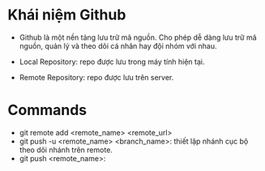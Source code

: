 # Khái niệm Github
- Github là một nền tảng lưu trữ mã nguồn. Cho phép dễ dàng lưu trữ mã nguồn, quản lý và theo dõi cá nhân hay đội nhóm với nhau.

- Local Repository: repo được lưu trong máy tính hiện tại.
- Remote Repository: repo được lưu trên server.


# Commands
- git remote add <remote_name> <remote_url>
- git push -u <remote_name> <branch_name>: thiết lập nhánh cục bộ theo dõi nhánh trên remote.
- git push <remote_name>: 